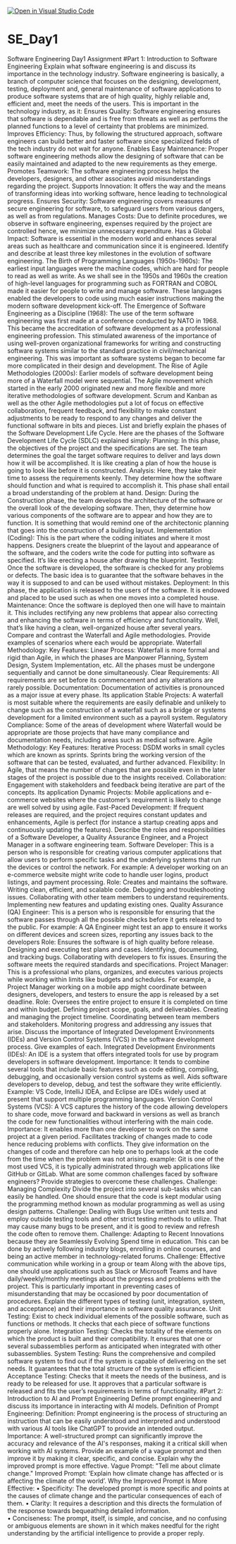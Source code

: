 [![Open in Visual Studio Code](https://classroom.github.com/assets/open-in-vscode-2e0aaae1b6195c2367325f4f02e2d04e9abb55f0b24a779b69b11b9e10269abc.svg)](https://classroom.github.com/online_ide?assignment_repo_id=15566205&assignment_repo_type=AssignmentRepo)

# SE_Day1
Software Engineering Day1 Assignment
#Part 1: Introduction to Software Engineering
Explain what software engineering is and discuss its importance in the technology industry.
Software engineering is basically, a branch of computer science that focuses on the designing, development, testing, deployment and, general maintenance of software applications to produce software systems that are of high quality, highly reliable and, efficient and, meet the needs of the users. 
This is important in the technology industry, as it:
Ensures Quality: Software engineering ensures that software is dependable and is free from threats as well as performs the planned functions to a level of certainty that problems are minimized. 
Improves Efficiency: Thus, by following the structured approach, software engineers can build better and faster software since specialized fields of the tech industry do not wait for anyone. 
Enables Easy Maintenance: Proper software engineering methods allow the designing of software that can be easily maintained and adapted to the new requirements as they emerge. 
Promotes Teamwork: The software engineering process helps the developers, designers, and other associates avoid misunderstandings regarding the project. 
Supports Innovation: It offers the way and the means of transforming ideas into working software, hence leading to technological progress. 
Ensures Security: Software engineering covers measures of secure engineering for software, to safeguard users from various dangers, as well as from regulations. 
Manages Costs: Due to definite procedures, we observe in software engineering, expenses required by the project are controlled hence, we minimize unnecessary expenditure. 
Has a Global Impact: Software is essential in the modern world and enhances several areas such as healthcare and communication since it is engineered.
Identify and describe at least three key milestones in the evolution of software engineering.
The Birth of Programming Languages (1950s-1960s): 
The earliest input languages were the machine codes, which are hard for people to read as well as write. As we shall see in the 1950s and 1960s the creation of high-level languages for programming such as FORTRAN and COBOL made it easier for people to write and manage software. These languages enabled the developers to code using much easier instructions making the modern software development kick-off. 
The Emergence of Software Engineering as a Discipline (1968): 
The use of the term software engineering was first made at a conference conducted by NATO in 1968. This became the accreditation of software development as a professional engineering profession. This stimulated awareness of the importance of using well-proven organizational frameworks for writing and constructing software systems similar to the standard practice in civil/mechanical engineering. This was important as software systems began to become far more complicated in their design and development. 
The Rise of Agile Methodologies (2000s): 
Earlier models of software development being more of a Waterfall model were sequential. The Agile movement which started in the early 2000 originated new and more flexible and more iterative methodologies of software development. Scrum and Kanban as well as the other Agile methodologies put a lot of focus on effective collaboration, frequent feedback, and flexibility to make constant adjustments to be ready to respond to any changes and deliver the functional software in bits and pieces.
List and briefly explain the phases of the Software Development Life Cycle.
Here are the phases of the Software Development Life Cycle (SDLC) explained simply: 
Planning: 
In this phase, the objectives of the project and the specifications are set. The team determines the goal the target software requires to deliver and lays down how it will be accomplished. It is like creating a plan of how the house is going to look like before it is constructed. 
Analysis: 
Here, they take their time to assess the requirements keenly. They determine how the software should function and what is required to accomplish it. This phase shall entail a broad understanding of the problem at hand. 
Design: 
During the Construction phase, the team develops the architecture of the software or the overall look of the developing software. Then, they determine how various components of the software are to appear and how they are to function. It is something that would remind one of the architectonic planning that goes into the construction of a building layout. 
Implementation (Coding): 
This is the part where the coding initiates and where it most happens. Designers create the blueprint of the layout and appearance of the software, and the coders write the code for putting into software as specified. It’s like erecting a house after drawing the blueprint. 
Testing: 
Once the software is developed, the software is checked for any problems or defects. The basic idea is to guarantee that the software behaves in the way it is supposed to and can be used without mistakes. 
Deployment: 
In this phase, the application is released to the users of the software. It is endowed and placed to be used such as when one moves into a completed house. 
Maintenance: 
Once the software is deployed then one will have to maintain it. This includes rectifying any new problems that appear also correcting and enhancing the software in terms of efficiency and functionality. Well, that’s like having a clean, well-organized house after several years.
Compare and contrast the Waterfall and Agile methodologies. Provide examples of scenarios where each would be appropriate.
Waterfall Methodology: 
Key Features: 
Linear Process: Waterfall is more formal and rigid than Agile, in which the phases are Manpower Planning, System Design, System Implementation, etc. All the phases must be undergone sequentially and cannot be done simultaneously. 
Clear Requirements: All requirements are set before its commencement and any alterations are rarely possible. 
Documentation: Documentation of activities is pronounced as a major issue at every phase. 
Its application
Stable Projects: A waterfall is most suitable where the requirements are easily definable and unlikely to change such as the construction of a waterfall such as a bridge or systems development for a limited environment such as a payroll system. 
Regulatory Compliance: Some of the areas of development where Waterfall would be appropriate are those projects that have many compliance and documentation needs, including areas such as medical software. 
Agile Methodology: 
Key Features: 
Iterative Process: DSDM works in small cycles which are known as sprints. Sprints bring the working version of the software that can be tested, evaluated, and further advanced. 
Flexibility: In Agile, that means the number of changes that are possible even in the later stages of the project is possible due to the insights received. 
Collaboration: Engagement with stakeholders and feedback being iterative are part of the concepts. 
Its application
Dynamic Projects: Mobile applications and e-commerce websites where the customer’s requirement is likely to change are well solved by using agile. 
Fast-Paced Development: If frequent releases are required, and the project requires constant updates and enhancements, Agile is perfect (for instance a startup creating apps and continuously updating the features).
Describe the roles and responsibilities of a Software Developer, a Quality Assurance Engineer, and a Project Manager in a software engineering team.
Software Developer:  This is a person who is responsible for creating various computer applications that allow users to perform specific tasks and the underlying systems that run the devices or control the network. For example: A developer working on an e-commerce website might write code to handle user logins, product listings, and payment processing.
Role: Creates and maintains the software.
Writing clean, efficient, and scalable code.
Debugging and troubleshooting issues.
Collaborating with other team members to understand requirements.
Implementing new features and updating existing ones.
Quality Assurance (QA) Engineer:  This is a person who is responsible for ensuring that the software passes through all the possible checks before it gets released to the public. For example: A QA Engineer might test an app to ensure it works on different devices and screen sizes, reporting any issues back to the developers
Role: Ensures the software is of high quality before release.
Designing and executing test plans and cases.
Identifying, documenting, and tracking bugs.
Collaborating with developers to fix issues.
Ensuring the software meets the required standards and specifications.
Project Manager:  This is a professional who plans, organizes, and executes various projects while working within limits like budgets and schedules. For example, a Project Manager working on a mobile app might coordinate between designers, developers, and testers to ensure the app is released by a set deadline.
Role: Oversees the entire project to ensure it is completed on time and within budget.
Defining project scope, goals, and deliverables.
Creating and managing the project timeline.
Coordinating between team members and stakeholders.
Monitoring progress and addressing any issues that arise.
Discuss the importance of Integrated Development Environments (IDEs) and Version Control Systems (VCS) in the software development process. Give examples of each.
Integrated Development Environments (IDEs):  An IDE is a system that offers integrated tools for use by program developers in software development. 
Importance: 
It tends to combine several tools that include basic features such as code editing, compiling, debugging, and occasionally version control systems as well. 
Aids software developers to develop, debug, and test the software they write efficiently. 
Example: VS Code, IntelliJ IDEA, and Eclipse are IDEs widely used at present that support multiple programming languages. 
Version Control Systems (VCS):  A VCS captures the history of the code allowing developers to share code, move forward and backward in versions as well as branch the code for new functionalities without interfering with the main code. 
Importance: 
It enables more than one developer to work on the same project at a given period. 
Facilitates tracking of changes made to code hence reducing problems with conflicts. 
They give information on the changes of code and therefore can help one to perhaps look at the code from the time when the problem was not arising. 
example: Git is one of the most used VCS, it is typically administrated through web applications like GitHub or GitLab.
What are some common challenges faced by software engineers? Provide strategies to overcome these challenges.
Challenge: Managing Complexity 
Divide the project into several sub-tasks which can easily be handled. One should ensure that the code is kept modular using the programming method known as modular programming as well as using design patterns. 
Challenge: Dealing with Bugs 
Use written unit tests and employ outside testing tools and other strict testing methods to utilize. That may cause many bugs to be present, and it is good to review and refresh the code often to remove them. 
Challenge: Adapting to Recent Innovations because they are Seamlessly Evolving Spend time in education. This can be done by actively following industry blogs, enrolling in online courses, and being an active member in technology-related forums. 
Challenge: Effective communication while working in a group or team 
Along with the above tips, one should use applications such as Slack or Microsoft Teams and have daily/weekly/monthly meetings about the progress and problems with the project. This is particularly important in preventing cases of misunderstanding that may be occasioned by poor documentation of procedures.
Explain the different types of testing (unit, integration, system, and acceptance) and their importance in software quality assurance.
Unit Testing:  Exist to check individual elements of the possible software, such as functions or methods. It checks that each piece of software functions properly alone. 
Integration Testing:  Checks the totality of the elements on which the product is built and their compatibility. It ensures that one or several subassemblies perform as anticipated when integrated with other subassemblies. 
System Testing:  Runs the comprehensive and compiled software system to find out if the system is capable of delivering on the set needs. It guarantees that the total structure of the system is efficient. 
Acceptance Testing: Checks that it meets the needs of the business, and is ready to be released for use.  It approves that a particular software is released and fits the user’s requirements in terms of functionality.
#Part 2: Introduction to AI and Prompt Engineering
Define prompt engineering and discuss its importance in interacting with AI models.
Definition of Prompt Engineering: 
Definition: Prompt engineering is the process of structuring an instruction that can be easily understood and interpreted and understood with various AI tools like ChatGPT to provide an intended output.
Importance: A well-structured prompt can significantly improve the accuracy and relevance of the AI's responses, making it a critical skill when working with AI systems.
Provide an example of a vague prompt and then improve it by making it clear, specific, and concise. Explain why the improved prompt is more effective.
Vague Prompt: 
"Tell me about climate change."
Improved Prompt: 
‘Explain how climate change has affected or is affecting the climate of the world’. 
Why the Improved Prompt is More Effective: 
•	Specificity: The developed prompt is more specific and points at the causes of climate change and the particular consequences of each of them. 
•	Clarity: It requires a description and this directs the formulation of the response towards bequeathing detailed information.  
•	Conciseness: The prompt, itself, is simple, and concise, and no confusing or ambiguous elements are shown in it which makes needful for the right understanding by the artificial intelligence to provide a proper reply.




